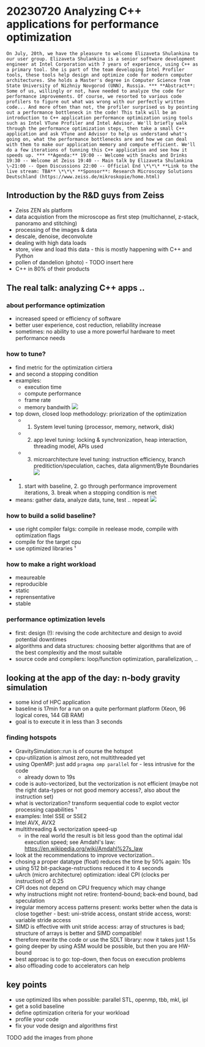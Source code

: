 # 20230720 Analyzing C++ applications for performance optimization

```
On July, 20th, we have the pleasure to welcome Elizaveta Shulankina to our user group. Elizaveta Shulankina is a senior software development engineer at Intel Corporation with 7 years of experience, using C++ as a primary tool. She is part of the team developing Intel Profiler tools, these tools help design and optimize code for modern computer architectures. She holds a Master's degree in Computer Science from State University of Nizhniy Novgorod (UNN), Russia. *** **Abstract**: Some of us, willingly or not, have needed to analyze the code for performance improvements. Of course, we resorted to various code profilers to figure out what was wrong with our perfectly written code... And more often than not, the profiler surprised us by pointing out a performance bottleneck in the code! This talk will be an introduction to C++ application performance optimization using tools such as Intel VTune Profiler and Intel Advisor. We'll briefly walk through the performance optimization steps, then take a small C++ application and ask VTune and Advisor to help us understand what's going on, what the performance bottlenecks are and how we can deal with them to make our application memory and compute efficient. We'll do a few iterations of tunning this C++ application and see how it speeds up. *** **Agenda:** 19:00 -- Welcome with Snacks and Drinks 19:30 -- Welcome at Zeiss 19:40 -- Main talk by Elizaveta Shulankina \~21:00 -- Open Discussions 22:00 -- Official End \*\*\* **Link to the live stream: TBA** \*\*\* **Sponsor**: Research Microscopy Solutions Deutschland (https://www.zeiss.de/mikroskopie/home.html)
```

## Introduction by the R&D guys from Zeiss
* Zeiss ZEN als platform
* data acquistion from the microscope as first step (multichannel, z-stack, panoramo and stitching)
* processing of the images & data
* descale, denoise, deconvolute
* dealing with high data loads
* store, view and load this data - this is mostly happening with C++ and Python
* pollen of dandelion (photo) - TODO insert here
* C++ in 80% of their products

## The real talk: analyzing C++ apps ..
### about performance optimization
* increased speed or efficiency of software
* better user experience, cost reduction, reliability increase
* sometimes: no ability to use a more powerful hardware to meet performance needs
### how to tune?
* find metric for the optimization cirtiera
* and second a stopping condition
* examples:
  * execution time
  * compute performance
  * frame rate
  * memory bandwith
![](img01.png)
* top down, closed loop methodology: priorization of the optimization
  * 1. System level tuning (processor, memory, network, disk)
  * 2. app level tuning: locking & synchronization, heap interaction, threading model, APIs used
  * 3. microarchitecture level tuning: instruction efficiency, branch preditiction/speculation, caches, data alignment/Byte Boundaries
 ![](img02.png) 
* 1. start with baseline, 2. go through performance improvement iterations, 3. break when a stopping condition is met
*  means: gather data, analyze data, tune, test .. repeat
![](img03.png)

### how to build a solid baseline?
* use right compiler falgs: compile in reelease mode, compile with optimization flags
* compile for the target cpu
* use optimized libraries
¹[](img04.png)
### how to make a right workload
* meaureable
* reproducible
* static
* reprensentative
* stable
### performance optimization levels
* first: design (!): revising the code architecture and design to avoid potential downtimes
* algorithms and data structures: choosing better algorithms that are of the best complexitiy and the most suitable
* source code and compilers: loop/function optimization, parallelization, ..

## looking at the app of the day: n-body gravity simulation
* some kind of HPC application
* baseline is 17min for a run on a quite performant platform (Xeon, 96 logical cores, 144 GB RAM)
* goal is to execute it in less than 3 seconds
### finding hotspots
* GravitySimulation::run is of course the hotspot
* cpu-utilization is almost zero, not multithreaded yet
* using OpenMP: just add `pragma omp parallel` for - less intrusive for the code
  * already down to 19s
* code is auto-vectorized, but the vectorization is not efficient (maybe not the right data-types or not good memory access?, also about the instruction set)
* what is vectorization? transform sequential code to explot vector processing capabilities
¹[](img05.png)
* examples: Intel SSE or SSE2
* Intel AVX, AVX2
* multithreading & vectorization speed-up
  * in the real world the result is bit less good than the optimal idal execution speed; see Amdahl's law: https://en.wikipedia.org/wiki/Amdahl%27s_law
* look at the recommendations to improve vectorization..
* chosing a proper datatype (float) reduces the time by 50% again: 10s
* using 512 bit-package-nstructions reduced it to 4 seconds
* uArch (micro architecture) optimization: ideal CPI (clocks per instruction) of 0.25
* CPI does not depend on CPU frequency which may change
* why instructions might not retire: frontend-bound; back-end bound, bad speculation
* iregular memory access patterns present: works better when the data is close together - best: uni-stride access, onstant stride access, worst: variable stride access
* SIMD is effective with unit stride access: array of structures is bad; structure of arrays is better and SIMD compatible!
* therefore rewrite the code or use the SDLT library: now it takes just 1.5s
* going deeper by using ASM would be possible, but then you are HW-bound
* best approac is to go: top-down, then focus on execution problems
* also offloading code to accelerators can help

## key points
* use optimized libs when possible: parallel STL, openmp, tbb, mkl, ipl
* get a solid baseline
* define optimization criteria for your workload
* profile your code
* fix your vode design and algorithms first


TODO add the images from phone
